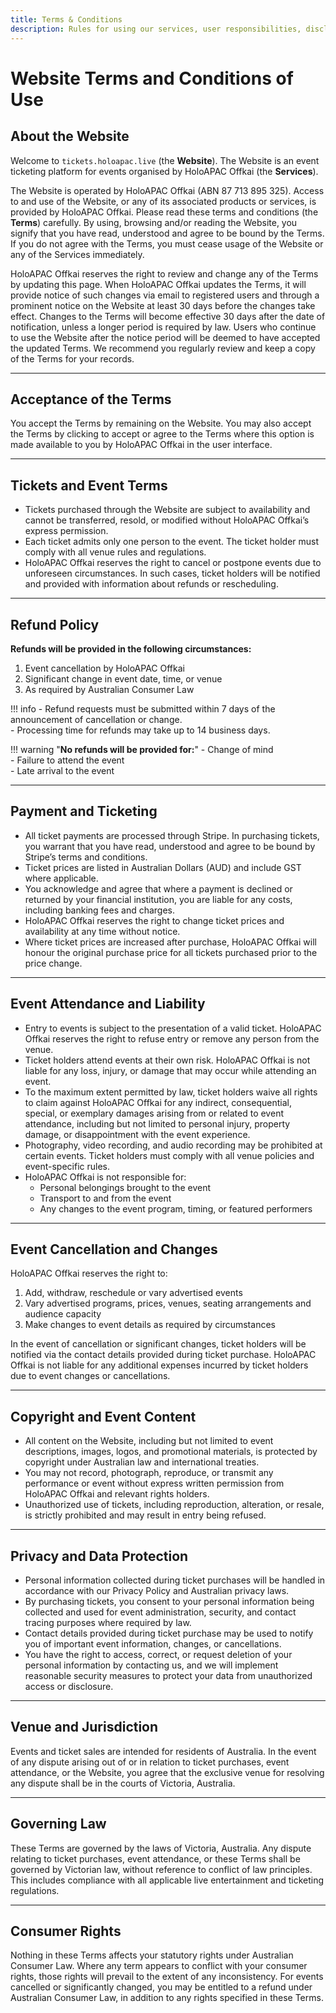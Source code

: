```yaml
---
title: Terms & Conditions
description: Rules for using our services, user responsibilities, disclaimers, and dispute resolution.
---
```


# Website Terms and Conditions of Use

## About the Website

Welcome to `tickets.holoapac.live` (the **Website**). The Website is an event ticketing platform for events organised by HoloAPAC Offkai (the **Services**).

The Website is operated by HoloAPAC Offkai (ABN 87 713 895 325). Access to and use of the Website, or any of its associated products or services, is provided by HoloAPAC Offkai. Please read these terms and conditions (the **Terms**) carefully. 
By using, browsing and/or reading the Website, you signify that you have read, understood and agree to be bound by the Terms. If you do not agree with the Terms, you must cease usage of the Website or any of the Services immediately.

HoloAPAC Offkai reserves the right to review and change any of the Terms by updating this page. When HoloAPAC Offkai updates the Terms, it will provide notice of such changes via email to registered users and through a prominent notice on the Website at least 30 days before the changes take effect. Changes to the Terms will become effective 30 days after the date of notification, unless a longer period is required by law. Users who continue to use the Website after the notice period will be deemed to have accepted the updated Terms. We recommend you regularly review and keep a copy of the Terms for your records.

---

## Acceptance of the Terms

You accept the Terms by remaining on the Website. You may also accept the Terms by clicking to accept or agree to the Terms where this option is made available to you by HoloAPAC Offkai in the user interface.

---

## Tickets and Event Terms

- Tickets purchased through the Website are subject to availability and cannot be transferred, resold, or modified without HoloAPAC Offkai’s express permission.
- Each ticket admits only one person to the event. The ticket holder must comply with all venue rules and regulations.
- HoloAPAC Offkai reserves the right to cancel or postpone events due to unforeseen circumstances. In such cases, ticket holders will be notified and provided with information about refunds or rescheduling.

---

## Refund Policy

**Refunds will be provided in the following circumstances:**  

1. Event cancellation by HoloAPAC Offkai  
2. Significant change in event date, time, or venue  
3. As required by Australian Consumer Law  

!!! info
    - Refund requests must be submitted within 7 days of the announcement of cancellation or change.  
    - Processing time for refunds may take up to 14 business days.

!!! warning "**No refunds will be provided for:**"
    - Change of mind  
    - Failure to attend the event  
    - Late arrival to the event

---

## Payment and Ticketing

- All ticket payments are processed through Stripe. In purchasing tickets, you warrant that you have read, understood and agree to be bound by Stripe’s terms and conditions.
- Ticket prices are listed in Australian Dollars (AUD) and include GST where applicable.
- You acknowledge and agree that where a payment is declined or returned by your financial institution, you are liable for any costs, including banking fees and charges.
- HoloAPAC Offkai reserves the right to change ticket prices and availability at any time without notice.
- Where ticket prices are increased after purchase, HoloAPAC Offkai will honour the original purchase price for all tickets purchased prior to the price change.

---

## Event Attendance and Liability

- Entry to events is subject to the presentation of a valid ticket. HoloAPAC Offkai reserves the right to refuse entry or remove any person from the venue.
- Ticket holders attend events at their own risk. HoloAPAC Offkai is not liable for any loss, injury, or damage that may occur while attending an event.
- To the maximum extent permitted by law, ticket holders waive all rights to claim against HoloAPAC Offkai for any indirect, consequential, special, or exemplary damages arising from or related to event attendance, including but not limited to personal injury, property damage, or disappointment with the event experience.
- Photography, video recording, and audio recording may be prohibited at certain events. Ticket holders must comply with all venue policies and event-specific rules.
- HoloAPAC Offkai is not responsible for:
  - Personal belongings brought to the event  
  - Transport to and from the event  
  - Any changes to the event program, timing, or featured performers

---

## Event Cancellation and Changes

HoloAPAC Offkai reserves the right to:

1. Add, withdraw, reschedule or vary advertised events  
2. Vary advertised programs, prices, venues, seating arrangements and audience capacity  
3. Make changes to event details as required by circumstances

In the event of cancellation or significant changes, ticket holders will be notified via the contact details provided during ticket purchase. HoloAPAC Offkai is not liable for any additional expenses incurred by ticket holders due to event changes or cancellations.

---

## Copyright and Event Content

- All content on the Website, including but not limited to event descriptions, images, logos, and promotional materials, is protected by copyright under Australian law and international treaties.
- You may not record, photograph, reproduce, or transmit any performance or event without express written permission from HoloAPAC Offkai and relevant rights holders.
- Unauthorized use of tickets, including reproduction, alteration, or resale, is strictly prohibited and may result in entry being refused.

---

## Privacy and Data Protection

- Personal information collected during ticket purchases will be handled in accordance with our Privacy Policy and Australian privacy laws.
- By purchasing tickets, you consent to your personal information being collected and used for event administration, security, and contact tracing purposes where required by law.
- Contact details provided during ticket purchase may be used to notify you of important event information, changes, or cancellations.
- You have the right to access, correct, or request deletion of your personal information by contacting us, and we will implement reasonable security measures to protect your data from unauthorized access or disclosure.

---

## Venue and Jurisdiction

Events and ticket sales are intended for residents of Australia. In the event of any dispute arising out of or in relation to ticket purchases, event attendance, or the Website, you agree that the exclusive venue for resolving any dispute shall be in the courts of Victoria, Australia.

---

## Governing Law

These Terms are governed by the laws of Victoria, Australia. Any dispute relating to ticket purchases, event attendance, or these Terms shall be governed by Victorian law, without reference to conflict of law principles. This includes compliance with all applicable live entertainment and ticketing regulations.

---

## Consumer Rights

Nothing in these Terms affects your statutory rights under Australian Consumer Law. Where any term appears to conflict with your consumer rights, those rights will prevail to the extent of any inconsistency. For events cancelled or significantly changed, you may be entitled to a refund under Australian Consumer Law, in addition to any rights specified in these Terms.
